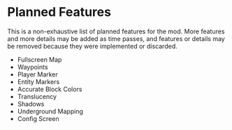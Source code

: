 # Planned Features

This is a non-exhaustive list of planned features for the mod. More features and more details may be added as time passes, and features or details may be removed because they were implemented or discarded.

- Fullscreen Map
- Waypoints
- Player Marker
- Entity Markers
- Accurate Block Colors
- Translucency
- Shadows
- Underground Mapping
- Config Screen
